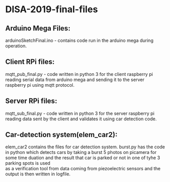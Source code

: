 # DISA-2019-final-files

## Arduino Mega Files:
  arduinoSketchFinal.ino - contains code run in the arduino mega during operation.

## Client RPi files:
  mqtt_pub_final.py - code written in python 3 for the client raspberry pi reading serial data from arduino mega and sending it
                        to the server raspberry pi using mqtt protocol.

## Server RPi files:
  mqtt_sub_final.py - code written in python 3 for the server raspberry pi reading data sent by the client and validates it using
                      car detection code.

## Car-detection system(elem_car2):
  elem_car2 contains the files for car detection system. burst.py has the code in python which detects cars by taking a burst
  5 photos on picamera for some time duation and the result that car is parked or not in one of tyhe 3 parking spots is used  
  as a verification tool from data coming from piezoelectric sensors and the output is then written in logfile.
